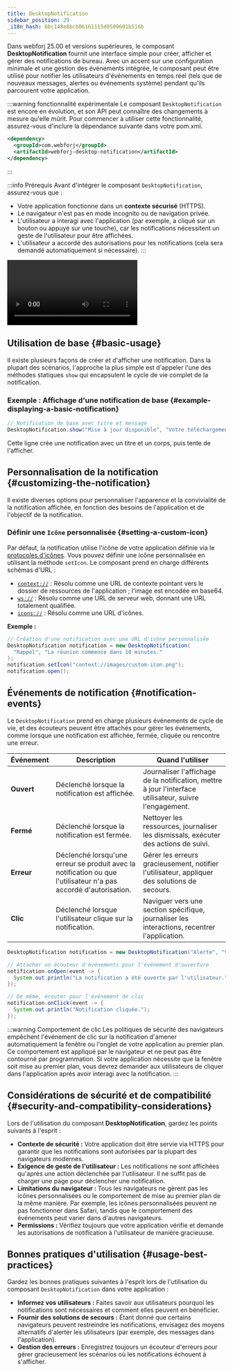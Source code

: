 ```yaml
---
title: DesktopNotification
sidebar_position: 29
_i18n_hash: 6bc148e8bcb06161115d0509601b516b
---
```

<DocChip chip='since' label='25.00' />
<DocChip chip='experimental' />
<JavadocLink type="desktop-notification" location="com/webforj/component/desktopnotification/DesktopNotification" top='true'/>

Dans webforj 25.00 et versions supérieures, le composant **DesktopNotification** fournit une interface simple pour créer, afficher et gérer des notifications de bureau. Avec un accent sur une configuration minimale et une gestion des événements intégrée, le composant peut être utilisé pour notifier les utilisateurs d'événements en temps réel (tels que de nouveaux messages, alertes ou événements système) pendant qu'ils parcourent votre application.

:::warning fonctionnalité expérimentale
Le composant `DesktopNotification` est encore en évolution, et son API peut connaître des changements à mesure qu'elle mûrit. Pour commencer à utiliser cette fonctionnalité, assurez-vous d'inclure la dépendance suivante dans votre pom.xml.

```xml
<dependency>
  <groupId>com.webforj</groupId>
  <artifactId>webforj-desktop-notification</artifactId>
</dependency>
```
:::

:::info Prérequis
Avant d'intégrer le composant `DesktopNotification`, assurez-vous que :

- Votre application fonctionne dans un **contexte sécurisé** (HTTPS).
- Le navigateur n'est pas en mode incognito ou de navigation privée.
- L'utilisateur a interagi avec l'application (par exemple, a cliqué sur un bouton ou appuyé sur une touche), car les notifications nécessitent un geste de l'utilisateur pour être affichées.
- L'utilisateur a accordé des autorisations pour les notifications (cela sera demandé automatiquement si nécessaire).
:::

<div class="videos-container">
  <video controls>
    <source src="https://cdn.webforj.com/webforj-documentation/video/release/desktop_notifications.mp4" type="video/mp4"/>
  </video>
</div>

## Utilisation de base {#basic-usage}

Il existe plusieurs façons de créer et d'afficher une notification. Dans la plupart des scénarios, l'approche la plus simple est d'appeler l'une des méthodes statiques `show` qui encapsulent le cycle de vie complet de la notification.

### Exemple : Affichage d'une notification de base {#example-displaying-a-basic-notification}

```java
// Notification de base avec titre et message
DesktopNotification.show("Mise à jour disponible", "Votre téléchargement est terminé !");
```

Cette ligne crée une notification avec un titre et un corps, puis tente de l'afficher.

## Personnalisation de la notification {#customizing-the-notification}

Il existe diverses options pour personnaliser l'apparence et la convivialité de la notification affichée, en fonction des besoins de l'application et de l'objectif de la notification.

### Définir une `Icône` personnalisée {#setting-a-custom-icon}

Par défaut, la notification utilise l'icône de votre application définie via le [protocoles d'icônes](../managing-resources/assets-protocols#the-icons-protocol). Vous pouvez définir une icône personnalisée en utilisant la méthode `setIcon`. Le composant prend en charge différents schémas d'URL :

- [`context://`](../managing-resources/assets-protocols#the-context-protocol) : Résolu comme une URL de contexte pointant vers le dossier de ressources de l'application ; l'image est encodée en base64.
- [`ws://`](../managing-resources/assets-protocols#the-webserver-protocol) : Résolu comme une URL de serveur web, donnant une URL totalement qualifiée.
- [`icons://`](../managing-resources/assets-protocols#the-icons-protocol) : Résolu comme une URL d'icônes.

**Exemple :**

```java
// Création d'une notification avec une URL d'icône personnalisée
DesktopNotification notification = new DesktopNotification(
  "Rappel", "La réunion commence dans 10 minutes."
);
notification.setIcon("context://images/custom-icon.png");
notification.open();
```

## Événements de notification {#notification-events}

Le `DesktopNotification` prend en charge plusieurs événements de cycle de vie, et des écouteurs peuvent être attachés pour gérer les événements, comme lorsque une notification est affichée, fermée, cliquée ou rencontre une erreur.

| Événement              | Description                                           | Quand l'utiliser                                         |
|-------------------------|-------------------------------------------------------|---------------------------------------------------------|
| **Ouvert**              | Déclenché lorsque la notification est affichée.      | Journaliser l'affichage de la notification, mettre à jour l'interface utilisateur, suivre l'engagement. |
| **Fermé**              | Déclenché lorsque la notification est fermée.        | Nettoyer les ressources, journaliser les dismissals, exécuter des actions de suivi. |
| **Erreur**              | Déclenché lorsqu'une erreur se produit avec la notification ou que l'utilisateur n'a pas accordé d'autorisation.| Gérer les erreurs gracieusement, notifier l'utilisateur, appliquer des solutions de secours.  |
| **Clic**                | Déclenché lorsque l'utilisateur clique sur la notification. | Naviguer vers une section spécifique, journaliser les interactions, recentrer l'application. |

```java
DesktopNotification notification = new DesktopNotification("Alerte", "Vous avez un nouveau message !")

// Attacher un écouteur d'événements pour l'événement d'ouverture
notification.onOpen(event -> {
  System.out.println("La notification a été ouverte par l'utilisateur.");
});

// De même, écouter pour l'événement de clic
notification.onClick(event -> {
  System.out.println("Notification cliquée.");
});
```

:::warning Comportement de clic
Les politiques de sécurité des navigateurs empêchent l'événement de clic sur la notification d'amener automatiquement la fenêtre ou l'onglet de votre application au premier plan. Ce comportement est appliqué par le navigateur et ne peut pas être contourné par programmation. Si votre application nécessite que la fenêtre soit mise au premier plan, vous devrez demander aux utilisateurs de cliquer dans l'application après avoir interagi avec la notification.
:::

## Considérations de sécurité et de compatibilité {#security-and-compatibility-considerations}

Lors de l'utilisation du composant **DesktopNotification**, gardez les points suivants à l'esprit :

- **Contexte de sécurité :** Votre application doit être servie via HTTPS pour garantir que les notifications sont autorisées par la plupart des navigateurs modernes.
- **Exigence de geste de l'utilisateur :** Les notifications ne sont affichées qu'après une action déclenchée par l'utilisateur. Il ne suffit pas de charger une page pour déclencher une notification.
- **Limitations du navigateur :** Tous les navigateurs ne gèrent pas les icônes personnalisées ou le comportement de mise au premier plan de la même manière. Par exemple, les icônes personnalisées peuvent ne pas fonctionner dans Safari, tandis que le comportement des événements peut varier dans d'autres navigateurs.
- **Permissions :** Vérifiez toujours que votre application vérifie et demande les autorisations de notification à l'utilisateur de manière gracieuuse.

## Bonnes pratiques d'utilisation {#usage-best-practices}

Gardez les bonnes pratiques suivantes à l'esprit lors de l'utilisation du composant `DesktopNotification` dans votre application :

- **Informez vos utilisateurs :** Faites savoir aux utilisateurs pourquoi les notifications sont nécessaires et comment elles peuvent en bénéficier.
- **Fournir des solutions de secours :** Étant donné que certains navigateurs peuvent restreindre les notifications, envisagez des moyens alternatifs d'alerter les utilisateurs (par exemple, des messages dans l'application).
- **Gestion des erreurs :** Enregistrez toujours un écouteur d'erreurs pour gérer gracieusement les scénarios où les notifications échouent à s'afficher.
